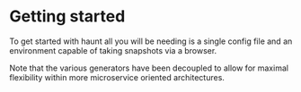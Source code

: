 # Getting started

To get started with haunt all you will be needing is a single 
config file and an environment capable of taking snapshots 
via a browser. 

Note that the various generators have been decoupled to allow 
for maximal flexibility within more microservice oriented 
architectures. 
